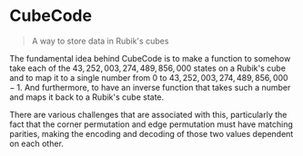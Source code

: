 # CubeCode

> A way to store data in Rubik's cubes

The fundamental idea behind CubeCode is to make a function to somehow take each of the $43,252,003,274,489,856,000$ states on a Rubik's cube and to map it to a single number from $0$ to $43,252,003,274,489,856,000 - 1$. And furthermore, to have an inverse function that takes such a number and maps it back to a Rubik's cube state.

There are various challenges that are associated with this, particularly the fact that the corner permutation and edge permutation must have matching parities, making the encoding and decoding of those two values dependent on each other.